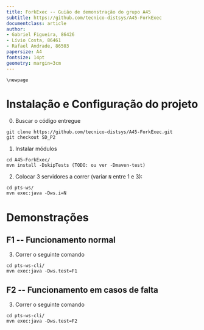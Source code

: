 ```yaml
---
title: ForkExec -- Guião de demonstração do grupo A45
subtitle: https://github.com/tecnico-distsys/A45-ForkExec
documentclass: article
author:
- Gabriel Figueira, 86426
- Lívio Costa, 86461
- Rafael Andrade, 86503
papersize: A4
fontsize: 14pt
geometry: margin=3cm
---
```



    \newpage

# Instalação e Configuração do projeto

0. Buscar o código entregue

```
git clone https://github.com/tecnico-distsys/A45-ForkExec.git
git checkout SD_P2
```

1. Instalar módulos

```
cd A45-ForkExec/
mvn install -DskipTests (TODO: ou ver -Dmaven-test)
```

2. Colocar 3 servidores a correr (variar `N` entre 1 e 3):

```
cd pts-ws/
mvn exec:java -Dws.i=N
```

# Demonstrações

## F1 -- Funcionamento normal

3. Correr o seguinte comando

```
cd pts-ws-cli/
mvn exec:java -Dws.test=F1
```


## F2 -- Funcionamento em casos de falta

3. Correr o seguinte comando

```
cd pts-ws-cli/
mvn exec:java -Dws.test=F2
```